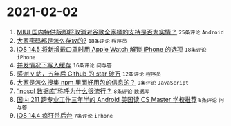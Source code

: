 # 2021-02-02

1. [MIUI 国内特供版即将取消对谷歌全家桶的支持是否为实情？](https://www.v2ex.com/t/750498) `25条评论` `Android`
1. [大家密码都是怎么存放的?](https://www.v2ex.com/t/750508) `18条评论` `程序员`
1. [iOS 14.5 将新增戴口罩时用 Apple Watch 解锁 iPhone 的选项](https://www.v2ex.com/t/750486) `18条评论` `iPhone`
1. [并发情况下写入缓存](https://www.v2ex.com/t/750489) `16条评论` `问与答`
1. [感谢 v 站，五年后 Github 的 star 破万](https://www.v2ex.com/t/750490) `12条评论` `程序员`
1. [大家是怎么搜集 npm 里面好用包的信息的？](https://www.v2ex.com/t/750485) `9条评论` `JavaScript`
1. [“nosql 数据库”称呼为什么很流行？](https://www.v2ex.com/t/750500) `8条评论` `数据库`
1. [国内 211 跨专业工作三年半的 Android 美国读 CS Master 学校推荐](https://www.v2ex.com/t/750484) `8条评论` `问与答`
1. [iOS 14.4 疯狂杀后台](https://www.v2ex.com/t/750496) `7条评论` `iPhone`
